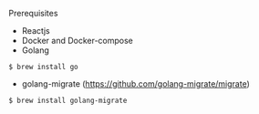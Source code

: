 Prerequisites

- Reactjs
- Docker and Docker-compose
- Golang
```
$ brew install go
```
- golang-migrate (https://github.com/golang-migrate/migrate)
```
$ brew install golang-migrate
```
